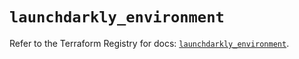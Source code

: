 # `launchdarkly_environment`

Refer to the Terraform Registry for docs: [`launchdarkly_environment`](https://registry.terraform.io/providers/launchdarkly/launchdarkly/2.18.0/docs/resources/environment).
